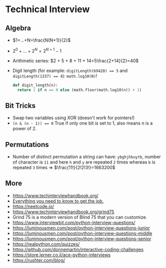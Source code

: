 # Technical Interview

## Algebra

- $1+...+N=\frac{N(N+1)}{2}$
- $2^{0}+... +2^{N} = 2^{N+1}-1$
- Arithmetic series: $2 + 5 + 8 + 11 + 14=5\frac{2+14}{2}=40$
- Digit length (for example: `digitLength(69420) == 5` and `digitLength(1337) == 4`): `math.log10(N)`!

  ```python
  def digit_length(n):
    return 1 if n == 0 else (math.floor(math.log10(n)) + 1)
  ```

## Bit Tricks

- Swap two variables using XOR (doesn't work for pointers!)
- `(n & (n - 1)) == 0` True if only one bit is set to 1, also means n is a power of 2.

## Permutations

- Number of distinct permutation a string can have: `ybghjhbuytb`, number of character is `11` and here `h` and `y` are repeated `2` times whereas `b` is repeated `3` times => $\frac{11!}{2!2!3!}=1663200$

## More

- <https://www.techinterviewhandbook.org/>
- [Everything you need to know to get the job.](https://github.com/kdn251/interviews)
- <https://neetcode.io/>
- <https://www.techinterviewhandbook.org/grind75>
- Grind 75 is a modern version of Blind 75 that you can customize.
- <https://www.interviewbit.com/python-interview-questions/>
- <https://luminousmen.com/post/python-interview-questions-junior>
- <https://luminousmen.com/post/python-interview-questions-middle>
- <https://luminousmen.com/post/python-interview-questions-senior>
- <https://realpython.com/quizzes/>
- <https://github.com/donnemartin/interactive-coding-challenges>
- <https://store.lerner.co.il/ace-python-interviews>
- <https://rushter.com/blog/>
